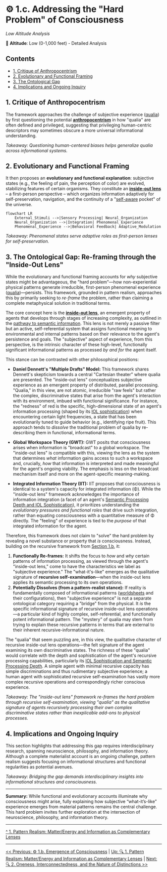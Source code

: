 # ⚙️ 1.c. Addressing the "Hard Problem" of Consciousness
*Low Altitude Analysis*

📍 **Altitude**: Low (0-1,000 feet) - Detailed Analysis

## Contents
- [1. Critique of Anthropocentrism](#1-critique-of-anthropocentrism)
- [2. Evolutionary and Functional Framing](#2-evolutionary-and-functional-framing)
- [3. The Ontological Gap](#3-the-ontological-gap)
- [4. Implications and Ongoing Inquiry](#4-implications-and-ongoing-inquiry)

## 1. Critique of Anthropocentrism
The framework approaches the challenge of subjective experience ([qualia](../glossary.md#qualia)) by first questioning the potential [**anthropocentrism**](../glossary.md#anthropocentrism) in how "qualia" are often defined and privileged, suggesting that privileging human-centric descriptors may sometimes obscure a more universal informational understanding.

*Takeaway: Questioning human-centered biases helps generalize qualia across informational systems.*

## 2. Evolutionary and Functional Framing
It then proposes an **evolutionary and functional explanation**: subjective states (e.g., the feeling of pain, the perception of color) are evolved, stabilizing features of certain organisms. They constitute an [**inside-out lens**](../glossary.md#inside-out-lens) – a first-person perspective – which organizes information adaptively for self-preservation, navigation, and the continuity of a "[self-aware](../glossary.md#self-awareness) pocket" of the universe.

```mermaid
flowchart LR
    External_Stimuli -->|Sensory Processing| Neural_Organization
    Neural_Organization -->|Integration| Phenomenal_Experience
    Phenomenal_Experience -->|Behavioral Feedback| Adaptive_Modulation
```

*Takeaway: Phenomenal states serve adaptive roles as first-person lenses for self-preservation.*

## 3. The Ontological Gap: Re-framing through the "Inside-Out Lens"

While the evolutionary and functional framing accounts for *why* subjective states might be advantageous, the "hard problem"—how non-experiential physical patterns generate irreducible, first-person phenomenal experience ([qualia](../glossary.md#qualia))—persists. This framework, grounded in pattern realism, approaches this by primarily seeking to *re-frame* the problem, rather than claiming a complete metaphysical solution in traditional terms.

The core concept here is the [**inside-out lens**](../glossary.md#inside-out-lens), an emergent property of agents that develops through stages of increasing complexity, as outlined in the [pathway to semantic information](1a-pathway-emergence.md). This lens is not merely a passive filter but an active, self-referential system that assigns functional meaning to environmental and internal patterns based on their relevance to the agent's persistence and goals. The "subjective" aspect of experience, from this perspective, is the intrinsic character of these high-level, functionally significant informational patterns as processed *by and for* the agent itself.

This stance can be contrasted with other philosophical positions:

-   **Daniel Dennett's "Multiple Drafts" Model:** This framework shares Dennett's skepticism towards a central "Cartesian theater" where qualia are presented. The "inside-out lens" conceptualizes subjective experience as an emergent property of distributed, parallel processing. "Qualia," in this view, are not atomic, irreducible "raw feels" but rather the complex, discriminative states that arise from the agent's interaction with its environment, imbued with functional significance. For instance, the "redness" of red is the specific, high-dimensional state of an agent's information processing (shaped by its [IOL sophistication](../03-agents-as-information-processors/3d-agent-complexity-assessment-protocol.md#2-inside-out-lens-sophistication-iol---0-25-points)) when encountering certain light frequencies, a state that has been evolutionarily tuned to guide behavior (e.g., identifying ripe fruit). This approach tends to *dissolve* the traditional problem of qualia by re-describing them in functional, informational terms.

-   **Global Workspace Theory (GWT):** GWT posits that consciousness arises when information is "broadcast" to a global workspace. The "inside-out lens" is compatible with this, viewing the lens as the system that determines *what* information gains access to such a workspace and, crucially, *how* that information is interpreted and made meaningful for the agent's ongoing viability. The emphasis is less on the broadcast mechanism itself and more on the agent-specific meaning-making.

-   **Integrated Information Theory (IIT):** IIT proposes that consciousness is identical to a system's capacity for integrated information (Φ). While the "inside-out lens" framework acknowledges the importance of information integration (a facet of an agent's [Semantic Processing Depth and IOL Sophistication](../03-agents-as-information-processors/3d-agent-complexity-assessment-protocol.md)), it prioritizes understanding the *evolutionary pressures and functional roles* that drive such integration, rather than equating consciousness with a quantitative measure of Φ directly. The "feeling" of experience is tied to the *purpose* of that integrated information for the agent.

Therefore, this framework does not claim to "solve" the hard problem by revealing a novel substance or property that *is* consciousness. Instead, building on the recursive framework from [Section 1.b](1b-emergence-of-consciousness.md), it:
1.  **Functionally Re-frames:** It shifts the focus to *how* and *why* certain patterns of information processing, as viewed through the agent's "inside-out lens," come to have the characteristics we label as "subjective experience." The "what-it's-like" emerges as the qualitative signature of **recursive self-examination**—when the inside-out lens applies its semantic processing to its own operations.
2.  **Potentially Dissolves (from a pattern-realist stance):** If reality is fundamentally composed of informational patterns ([worldsheets](../glossary.md#worldsheet) and their configurations), then "subjective experience" is not a separate ontological category requiring a "bridge" from the physical. It *is* the specific informational signature of recursive inside-out lens operations—a particular kind of highly complex, self-referential, and functionally potent informational pattern. The "mystery" of qualia may stem from trying to explain these recursive patterns in terms that are external to their inherent recursive-informational nature.

The "qualia" that seem puzzling are, in this view, the qualitative character of recursive inside-out lens operations—the felt signature of the agent examining its own discriminative states. The richness of these "qualia" would correlate with the depth and sophistication of the agent's recursive processing capabilities, particularly its [IOL Sophistication and Semantic Processing Depth](../03-agents-as-information-processors/3d-agent-complexity-assessment-protocol.md). A simple agent with minimal recursive capacity has simple discriminations and thus rudimentary subjective experience; a human agent with sophisticated recursive self-examination has vastly more complex recursive operations and correspondingly richer conscious experience.

*Takeaway: The "inside-out lens" framework re-frames the hard problem through recursive self-examination, viewing "qualia" as the qualitative signature of agents recursively processing their own complex discriminative states rather than inexplicable add-ons to physical processes.*

## 4. Implications and Ongoing Inquiry
This section highlights that addressing this gap requires interdisciplinary research, spanning neuroscience, philosophy, and information theory. Although a complete materialist account is an ongoing challenge, pattern realism suggests focusing on informational structures and functional regularities as potential avenues.

*Takeaway: Bridging the gap demands interdisciplinary insights into informational structures and consciousness.*

---

**Summary:** While functional and evolutionary accounts illuminate why consciousness might arise, fully explaining how subjective “what-it’s-like” experience emerges from material patterns remains the central challenge. This hard problem invites further exploration at the intersection of neuroscience, philosophy, and information theory.

---

[^ 1. Pattern Realism: Matter/Energy and Information as Complementary Lenses](1-pattern-realism.md)

---
[<< Previous: ⚙️ 1.b. Emergence of Consciousness](1b-emergence-of-consciousness.md) | [Up: 🔍 1. Pattern Realism: Matter/Energy and Information as Complementary Lenses](1-pattern-realism.md) | [Next: 🔍 2. Oneness, Interconnectedness, and the Nature of Distinctions >>](../02-oneness-interconnectedness/2-oneness-interconnectedness.md)
